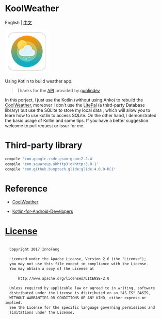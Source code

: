 # KoolWeather

English | [中文](https://github.com/InnoFang/KoolWeather/blob/master/README_zh.md)

![koolWeather](https://raw.githubusercontent.com/InnoFang/KoolWeather/master/app/src/main/res/mipmap-xxhdpi/ic_launcher.png)

Using Kotlin to build weather app.

>Thanks for the [API](https://github.com/InnoFang/KoolWeather/blob/master/app/src/main/java/io/innofang/koolweather/constant/Api.kt) provided by [guolindev](http://guolin.tech)

In this porject, I just use the Kotlin (without using Anko) to rebuild the [CoolWeather](https://github.com/guolindev/coolweather), moreover I don't use the [LitePal](https://github.com/LitePalFramework/LitePal) (a third-party Database library) but use the SQLite to store my local data , which will allow you to learn how to use kotlin to access SQLite. On the other hand, I demonstrated the basic usage of Kotlin and some tips. If you have a better suggestion welcome to pull request or issur for me.

# Third-party library

```gradle
compile 'com.google.code.gson:gson:2.2.4'
compile 'com.squareup.okhttp3:okhttp:3.8.1'
compile 'com.github.bumptech.glide:glide:4.0.0-RC1'
```

# Reference

 + [CoolWeather](https://github.com/guolindev/coolweather)

 + [Kotlin-for-Android-Developers](https://github.com/antoniolg/Kotlin-for-Android-Developers)

# [License](https://github.com/InnoFang/KoolWeather/blob/master/LICENSE)

 ```

   Copyright 2017 InnoFang

   Licensed under the Apache License, Version 2.0 (the "License");
   you may not use this file except in compliance with the License.
   You may obtain a copy of the License at

       http://www.apache.org/licenses/LICENSE-2.0

   Unless required by applicable law or agreed to in writing, software
   distributed under the License is distributed on an "AS IS" BASIS,
   WITHOUT WARRANTIES OR CONDITIONS OF ANY KIND, either express or implied.
   See the License for the specific language governing permissions and
   limitations under the License.
 ```
